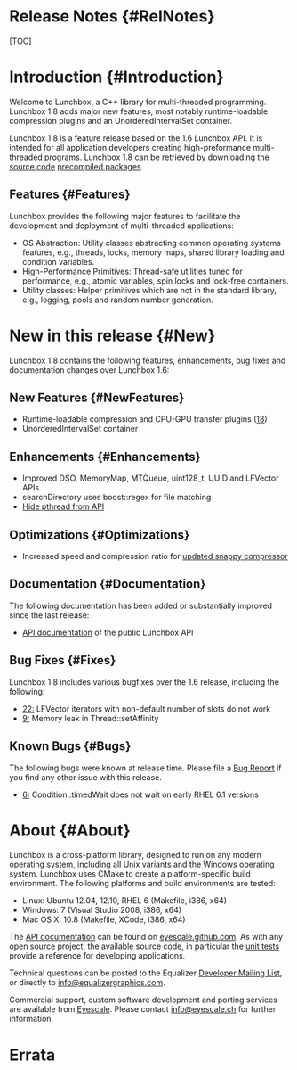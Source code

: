 Release Notes {#RelNotes}
============

[TOC]

# Introduction {#Introduction}

Welcome to Lunchbox, a C++ library for multi-threaded programming.
Lunchbox 1.8 adds major new features, most notably runtime-loadable
compression plugins and an UnorderedIntervalSet container.

Lunchbox 1.8 is a feature release based on the 1.6 Lunchbox API. It is
intended for all application developers creating high-preformance
multi-threaded programs. Lunchbox 1.8 can be retrieved by downloading
the [source
code](http://www.equalizergraphics.com/downloads/Lunchbox-1.8.0.tar.gz)
[precompiled
packages](http://www.equalizergraphics.com/downloads/major.html).

## Features {#Features}

Lunchbox provides the following major features to facilitate the
development and deployment of multi-threaded applications:

* OS Abstraction: Utility classes abstracting common operating systems
  features, e.g., threads, locks, memory maps, shared library loading
  and condition variables.
* High-Performance Primitives: Thread-safe utilities tuned for
  performance, e.g., atomic variables, spin locks and lock-free
  containers.
* Utility classes: Helper primitives which are not in the standard
  library, e.g., logging, pools and random number generation.

# New in this release {#New}

Lunchbox 1.8 contains the following features, enhancements, bug fixes
and documentation changes over Lunchbox 1.6:

## New Features {#NewFeatures}

* Runtime-loadable compression and CPU-GPU transfer plugins
  ([18](https://github.com/Eyescale/Lunchbox/issues/18))
* UnorderedIntervalSet container

## Enhancements {#Enhancements}

* Improved DSO, MemoryMap, MTQueue, uint128_t, UUID and LFVector APIs
* searchDirectory uses boost::regex for file matching
* [Hide pthread from API](https://github.com/Eyescale/Lunchbox/issues/26)

## Optimizations {#Optimizations}

* Increased speed and compression ratio for
  [updated snappy compressor](https://github.com/Eyescale/Lunchbox/issues/19)

## Documentation {#Documentation}

The following documentation has been added or substantially improved
since the last release:

* [API documentation](http://eyescale.github.com/) of the public
  Lunchbox API

## Bug Fixes {#Fixes}

Lunchbox 1.8 includes various bugfixes over the 1.6 release, including
the following:

* [22:](https://github.com/Eyescale/Lunchbox/issues/22) LFVector
  iterators with non-default number of slots do not work
* [9:](https://github.com/Eyescale/Lunchbox/issues/9) Memory leak in
  Thread::setAffinity

## Known Bugs {#Bugs}

The following bugs were known at release time. Please file a
[Bug Report](https://github.com/Eyescale/Lunchbox/issues) if you find
any other issue with this release.

* [6:](https://github.com/Eyescale/Lunchbox/issues/6)
Condition::timedWait does not wait on early RHEL 6.1 versions

# About {#About}

Lunchbox is a cross-platform library, designed to run on any modern
operating system, including all Unix variants and the Windows operating
system. Lunchbox uses CMake to create a platform-specific build
environment. The following platforms and build environments are tested:

* Linux: Ubuntu 12.04, 12.10, RHEL 6 (Makefile, i386, x64)
* Windows: 7 (Visual Studio 2008, i386, x64)
* Mac OS X: 10.8 (Makefile, XCode, i386, x64)

The
[API documentation](http://eyescale.github.com/Lunchbox-1.8/index.html)
can be found on [eyescale.github.com](http://eyescale.github.com/). As
with any open source project, the available source code, in particular
the [unit tests](https://github.com/Eyescale/Lunchbox/tree/1.8/tests)
provide a reference for developing applications.

Technical questions can be posted to the Equalizer
  [Developer Mailing List](http://www.equalizergraphics.com/cgi-bin/mailman/listinfo/eq-dev),
  or directly to
  [info@equalizergraphics.com](mailto:info@equalizergraphics.com?subject=Lunchbox%20question).

Commercial support, custom software development and porting services are
available from [Eyescale](http://www.eyescale.ch). Please contact
[info@eyescale.ch](mailto:info@eyescale.ch?subject=Lunchbox%20support)
for further information.

# Errata
